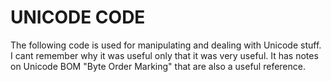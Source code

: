 UNICODE CODE
=====

The following code is used for manipulating and dealing with Unicode
stuff. I cant remember why it was useful only that it was very useful.
It has notes on Unicode BOM "Byte Order Marking" that are also a useful
reference.

